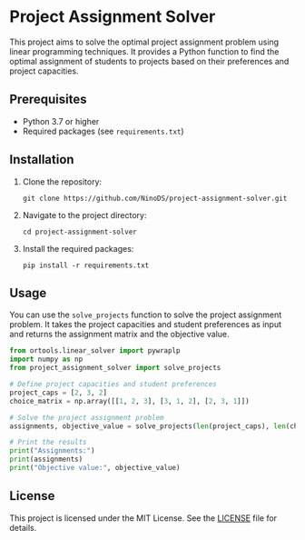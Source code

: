# Project Assignment Solver

This project aims to solve the optimal project assignment problem using linear programming techniques. It provides a Python function to find the optimal assignment of students to projects based on their preferences and project capacities.

## Prerequisites

- Python 3.7 or higher
- Required packages (see `requirements.txt`)

## Installation

1. Clone the repository:
   ```shell
   git clone https://github.com/NinoDS/project-assignment-solver.git
   ```

2. Navigate to the project directory:
   ```shell
   cd project-assignment-solver
   ```

3. Install the required packages:
   ```shell
   pip install -r requirements.txt
   ```

## Usage

You can use the `solve_projects` function to solve the project assignment problem. It takes the project capacities and student preferences as input and returns the assignment matrix and the objective value.

```python
from ortools.linear_solver import pywraplp
import numpy as np
from project_assignment_solver import solve_projects

# Define project capacities and student preferences
project_caps = [2, 3, 2]
choice_matrix = np.array([[1, 2, 3], [3, 1, 2], [2, 3, 1]])

# Solve the project assignment problem
assignments, objective_value = solve_projects(len(project_caps), len(choice_matrix), choice_matrix, project_caps)

# Print the results
print("Assignments:")
print(assignments)
print("Objective value:", objective_value)
```

## License

This project is licensed under the MIT License. See the [LICENSE](LICENSE) file for details.